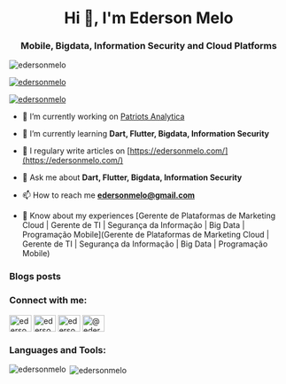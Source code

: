 <h1 align="center">Hi 👋, I'm Ederson Melo</h1>
<h3 align="center">Mobile, Bigdata, Information Security and Cloud Platforms</h3>

<p align="left"> <img src="https://komarev.com/ghpvc/?username=edersonmelo&label=Profile%20views&color=0e75b6&style=flat" alt="edersonmelo" /> </p>

<p align="left"> <a href="https://github.com/ryo-ma/github-profile-trophy"><img src="https://github-profile-trophy.vercel.app/?username=edersonmelo" alt="edersonmelo" /></a> </p>

<p align="left"> <a href="https://twitter.com/edersonmelo" target="blank"><img src="https://img.shields.io/twitter/follow/edersonmelo?logo=twitter&style=for-the-badge" alt="edersonmelo" /></a> </p>

- 🔭 I’m currently working on [Patriots Analytica](https://github.com/patriotsanalytica)

- 🌱 I’m currently learning **Dart, Flutter, Bigdata, Information Security**

- 📝 I regulary write articles on [https://edersonmelo.com/](https://edersonmelo.com/)

- 💬 Ask me about **Dart, Flutter, Bigdata, Information Security**

- 📫 How to reach me **edersonmelo@gmail.com**

- 📄 Know about my experiences [Gerente de Plataformas de Marketing Cloud | Gerente de TI | Segurança da Informação | Big Data | Programação Mobile](Gerente de Plataformas de Marketing Cloud | Gerente de TI | Segurança da Informação | Big Data | Programação Mobile)

### Blogs posts
<!-- BLOG-POST-LIST:START -->
<!-- BLOG-POST-LIST:END -->

<h3 align="left">Connect with me:</h3>
<p align="left">
<a href="https://twitter.com/edersonmelo" target="blank"><img align="center" src="https://cdn.jsdelivr.net/npm/simple-icons@3.0.1/icons/twitter.svg" alt="edersonmelo" height="30" width="40" /></a>
<a href="https://linkedin.com/in/edersonmelo" target="blank"><img align="center" src="https://cdn.jsdelivr.net/npm/simple-icons@3.0.1/icons/linkedin.svg" alt="edersonmelo" height="30" width="40" /></a>
<a href="https://instagram.com/ederson_melo" target="blank"><img align="center" src="https://cdn.jsdelivr.net/npm/simple-icons@3.0.1/icons/instagram.svg" alt="ederson_melo" height="30" width="40" /></a>
<a href="https://medium.com/@edersonmelo" target="blank"><img align="center" src="https://cdn.jsdelivr.net/npm/simple-icons@3.0.1/icons/medium.svg" alt="@edersonmelo" height="30" width="40" /></a>
</p>

<h3 align="left">Languages and Tools:</h3>

<p><img align="left" src="https://github-readme-stats.vercel.app/api/top-langs?username=edersonmelo&show_icons=true&locale=en&layout=compact" alt="edersonmelo" /></p>

<p>&nbsp;<img align="center" src="https://github-readme-stats.vercel.app/api?username=edersonmelo&show_icons=true&locale=en" alt="edersonmelo" /></p>
